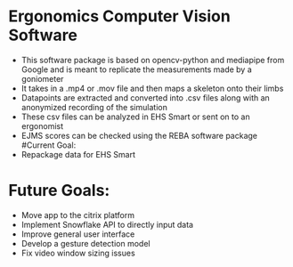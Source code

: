 # Ergonomics Computer Vision Software 

- This software package is based on opencv-python and mediapipe from Google and is meant to replicate the measurements made by a goniometer
- It takes in a .mp4 or .mov file and then maps a skeleton onto their limbs
- Datapoints are extracted and converted into .csv files along with an anonymized recording of the simulation
- These csv files can be analyzed in EHS Smart or sent on to an ergonomist
- EJMS scores can be checked using the REBA software package
#Current Goal:
- Repackage data for EHS Smart

# Future Goals:
- Move app to the citrix platform
- Implement Snowflake API to directly input data
- Improve general user interface
- Develop a gesture detection model
- Fix video window sizing issues

